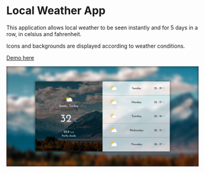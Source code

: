 # Local Weather App
This application allows local weather to be seen instantly and for 5 days in a row, in celsius and fahrenheit.

Icons and backgrounds are displayed according to weather conditions.

[Demo here](http://www.erenguldas.com/portfolio/local-weather/)

![The Design](/img/local-weather.jpg)